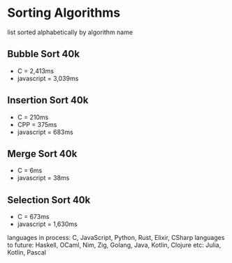 # Sorting Algorithms

list sorted alphabetically by algorithm name

## Bubble Sort 40k

- C = 2,413ms
- javascript = 3,039ms

## Insertion Sort 40k

- C = 210ms
- CPP = 375ms
- javascript = 683ms

## Merge Sort 40k

- C = 6ms
- javascript = 38ms

## Selection Sort 40k

- C = 673ms
- javascript = 1,630ms

languages in process: C, JavaScript, Python, Rust, Elixir, CSharp
languages to future: Haskell, OCaml, Nim, Zig, Golang, Java, Kotlin, Clojure
etc: Julia, Kotlin, Pascal
